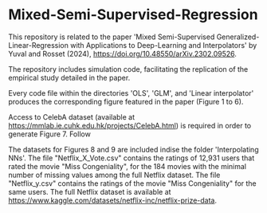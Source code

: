 # Mixed-Semi-Supervised-Regression
This repository is related to the paper 'Mixed Semi-Supervised Generalized-Linear-Regression with Applications to Deep-Learning and Interpolators' by Yuval and Rosset (2024), https://doi.org/10.48550/arXiv.2302.09526.

The repository includes simulation code, facilitating the replication of the empirical study detailed in the paper.


Every code file within the directories 'OLS', 'GLM', and 'Linear interpolator' produces the corresponding figure featured in the paper (Figure 1 to 6).



Access to CelebA dataset (available at https://mmlab.ie.cuhk.edu.hk/projects/CelebA.html) is required in order to generate Figure 7. Follow 


The datasets for Figures 8 and 9 are included indise the folder 'Interpolating NNs'. The file "Netflix_X_Vote.csv" contains the ratings of 12,931 users that rated the movie "Miss Congeniality", for the 184 movies with the minimal number of missing values among the full Netflix dataset. The file "Netflix_y.csv" contains the ratings of the movie "Miss Congeniality" for the same users. The full Netflix dataset is available at https://www.kaggle.com/datasets/netflix-inc/netflix-prize-data.
